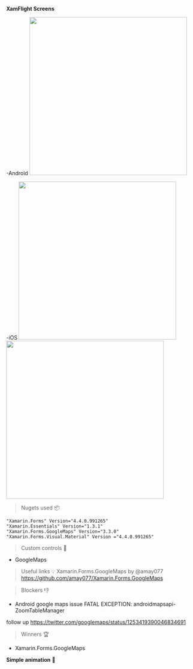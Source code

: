 **XamFlight Screens**

  -Android
  <img src="https://i.imgur.com/6BVeOCd.png" width="420">

 -iOS
 <img src="https://i.imgur.com/UrZVNR4.png" width="420">
 <img src="https://i.imgur.com/SSk1twU.png" width="420">


                                                                                                             
                                                                                                             
> Nugets used 📦

    "Xamarin.Forms" Version="4.4.0.991265" 
    "Xamarin.Essentials" Version="1.3.1" 
    "Xamarin.Forms.GoogleMaps" Version="3.3.0" 
    "Xamarin.Forms.Visual.Material" Version ="4.4.0.991265"


> Custom controls 🔧

- GoogleMaps


> Useful links 💡
Xamarin.Forms.GoogleMaps by @amay077
https://github.com/amay077/Xamarin.Forms.GoogleMaps

> Blockers 👎
- Android google maps issue
FATAL EXCEPTION: androidmapsapi-ZoomTableManager

follow up
https://twitter.com/googlemaps/status/1253419390046834691

> Winners 🏆 
- Xamarin.Forms.GoogleMaps


**Simple animation** 🎉


